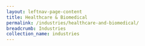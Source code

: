 ```yaml
---
layout: leftnav-page-content
title: Healthcare & Biomedical
permalink: /industries/healthcare-and-biomedical/
breadcrumb: Industries
collection_name: industries
---
```

